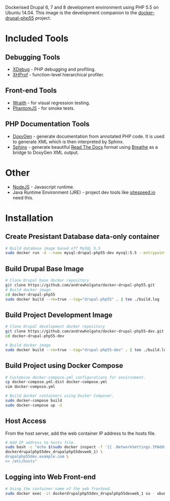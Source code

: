 Dockerised Drupal 6, 7 and 8 development environment using PHP 5.5 on Ubuntu 14.04. This image is the development companion to the [docker-drupal-php55](https://github.com/andrewholgate/docker-drupal-php55) project.

# Included Tools

## Debugging Tools

- [XDebug](http://www.xdebug.org/) - PHP debugging and profiling.
- [XHProf](http://pecl.php.net/package/xhprof) - function-level hierarchical profiler.

## Front-end Tools

- [Wraith](https://github.com/BBC-News/wraith) - for visual regression testing.
- [PhantomJS](http://phantomjs.org/) - for smoke tests.

## PHP Documentation Tools

- [DoxyGen](http://www.doxygen.org) - generate documentation from annotated PHP code. It is used to generate XML which is then interpreted by Sphinx.
- [Sphinx](http://sphinx-doc.org/) - generate beautiful [Read The Docs](http://docs.readthedocs.org/en/latest/) format using [Breathe](https://breathe.readthedocs.org/) as a bridge to DoxyGen XML output.

# Other
- [NodeJS](https://nodejs.org/) - Javascript runtime.
- Java Runtime Environment (JRE) - project dev tools like [sitespeed.io](http://www.sitespeed.io/) need this.

# Installation

## Create Presistant Database data-only container

```bash
# Build database image based off MySQL 5.5
sudo docker run -d --name mysql-drupal-php55-dev mysql:5.5 --entrypoint /bin/echo MySQL data-only container for Drupal Dev MySQL
```

## Build Drupal Base Image

```bash
# Clone Drupal base docker repository
git clone https://github.com/andrewholgate/docker-drupal-php55.git
# Build docker image
cd docker-drupal-php55
sudo docker build --rm=true --tag="drupal-php55" . | tee ./build.log
```

## Build Project Development Image

```bash
# Clone Drupal development docker repository
git clone https://github.com/andrewholgate/docker-drupal-php55-dev.git
cd docker-drupal-php55-dev

# Build docker image
sudo docker build --rm=true --tag="drupal-php55-dev" . | tee ./build.log
```

## Build Project using Docker Compose

```bash
# Customise docker-compose.yml configurations for environment.
cp docker-compose.yml.dist docker-compose.yml
vim docker-compose.yml

# Build docker containers using Docker Composer.
sudo docker-compose build
sudo docker-compose up -d
```

## Host Access

From the host server, add the web container IP address to the hosts file.

```bash
# Add IP address to hosts file.
sudo bash -c "echo $(sudo docker inspect -f '{{ .NetworkSettings.IPAddress }}' \
dockerdrupalphp55dev_drupalphp55devweb_1) \
drupalphp55dev.example.com \
>> /etc/hosts"
```

## Logging into Web Front-end

```bash
# Using the container name of the web frontend.
sudo docker exec -it dockerdrupalphp55dev_drupalphp55devweb_1 su - ubuntu
```
